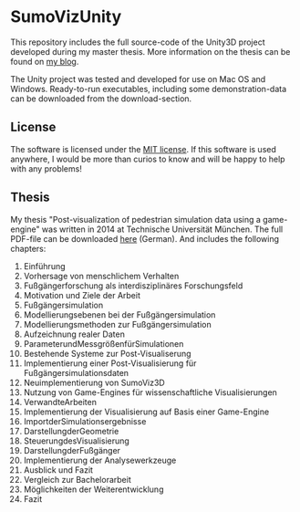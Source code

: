 # SumoVizUnity

This repository includes the full source-code of the Unity3D project developed during my master thesis. More information on the thesis can be found on [my blog](http://buechele.cc/blog/2014/8/6/master-thesis-post-visualization-of-pedestrian-simulation-data-using-a-game-engine).

The Unity project was tested and developed for use on Mac OS and Windows. Ready-to-run executables, including some demonstration-data can be downloaded from the download-section.

## License
The software is licensed under the [MIT license](http://opensource.org/licenses/MIT). If this software is used anywhere, I would be more than curios to know and will be happy to help with any problems!

## Thesis

My thesis "Post-visualization of pedestrian simulation data using a game-engine" was written in 2014 at Technische Universität München. The full PDF-file can be downloaded [here](http://buechele.cc/s/thesis.pdf) (German). And includes the following chapters:

1. Einführung
  1. Vorhersage von menschlichem Verhalten
  2. Fußgängerforschung als interdisziplinäres Forschungsfeld
  3. Motivation und Ziele der Arbeit
2. Fußgängersimulation
  1. Modellierungsebenen bei der Fußgängersimulation
  2. Modellierungsmethoden zur Fußgängersimulation
  3. Aufzeichnung realer Daten
  4. ParameterundMessgrößenfürSimulationen
  5. Bestehende Systeme zur Post-Visualiserung
3. Implementierung einer Post-Visualisierung für Fußgängersimulationsdaten
  1. Neuimplementierung von SumoViz3D
  2. Nutzung von Game-Engines für wissenschaftliche Visualisierungen
  3. VerwandteArbeiten
4. Implementierung der Visualisierung auf Basis einer Game-Engine
  1. ImportderSimulationsergebnisse
  2. DarstellungderGeometrie
  3. SteuerungdesVisualisierung
  4. DarstellungderFußgänger
  5. Implementierung der Analysewerkzeuge
5. Ausblick und Fazit
  1. Vergleich zur Bachelorarbeit
  2. Möglichkeiten der Weiterentwicklung
  3. Fazit
